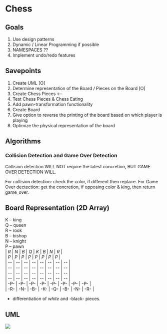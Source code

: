 # Chess

## Goals
1. Use design patterns
2. Dynamic / Linear Programming if possible
3. NAMESPACES ??
4. Implement undo/redo features 

## Savepoints
1. Create UML [O]
2. Determine representation of the Board / Pieces on the Board [O]
3. Create Chess Pieces  <--
4. Test Chess Pieces & Chess Eating
5. Add pawn-transformation functionality
6. Create Board
7. Give option to reverse the printing of the board based on which player is playing
8. Optimize the physical representation of the board

## Algorithms
### Collision Detection and Game Over Detection
Collision detection WILL NOT require the latest concretion, BUT GAME OVER DETECTION WILL.

For collision detection: check the color, if different then replace. 
For Game Over dectection: get the concretion, if opposing color & king, then return game_over.

## Board Representation (2D Array)
K – king <br>
Q – queen <br>
R – rook <br>
B – bishop <br>
N – knight <br>
P – pawn <br>
| *R* | *N* | *B* | *Q* | *K* | *B* | *N* | *R* | <br>
| *P* | *P* | *P* | *P* | *P* | *P* | *P* | *P* | <br>
|  -- |  -- |  -- |  -- |  -- |  -- |  -- |  -- | <br>
|  -- |  -- |  -- |  -- |  -- |  -- |  -- |  -- | <br>
|  -- |  -- |  -- |  -- |  -- |  -- |  -- |  -- | <br>
|  -- |  -- |  -- |  -- |  -- |  -- |  -- |  -- | <br>
| -P- | -P- | -P- | -P- | -P- | -P- | -P- | -P- | <br>
| -R- | -N- | -B- | -K- | -Q- | -B- | -N- | -R- | <br>

* differentiation of *white* and -black- pieces.


## UML
[![](https://mermaid.ink/img/pako:eNrtWu2P2jYY_1e8TJ1oC-r36ITUu9OmqprWXaftQ6kikxiwCHHqOBR2vfvb55eE2LFNSFUhZQpfAD-vtn9-bD-PH4OYJCgIgziFRXGP4ZrCHVhkgH9evAAPKIUMk6zY4LxQrXcbVBTRB4xiBGYzUv2_JZAmNsPNt9kMfIBfMw_pPc7WCx_xLwqzYkXoLtJINfdbSuEx0oxzZ77NTW8Up1ONsvBniVA31y0uNiTvZHsgZNvJ9D7D6w1zdDn6FcaM0GNlMoXxNnKQO-T-2WCG3HK25N-4wJwmJe9ImvK_JIvuEUOxmPOargRrBXJoo9sSpwlSotVUGAR9jkwJwgUc08mxdicQCO7RCmdYYq6B4S3awD0mFKbgDfjIaBmzUvyRIqhoVAjFQCoufqrEJbANcD0qgvj8DA5RCAr8L4qY3np0tsYkJZRTloSkejtU4xVy1_i0NZTXutmJlFbCU3Co9U_Bsf75Upd81kUNCjqguGRoshTjGuqI96gNwZ7gRFeBiygWE5700mJ2W2rZQ67EoSO8VEeZJWTi8HCNWHQQhPYsKNLRT5LDPHGYEkQ1U4JqTRWHP1P9iXZkjwqXVzCOUc4m-9C1jgz-pxrYCn7uiGABEWcWCltN_SHoNK2D8WUvbokO7pScVv5tgtYtPsJ34PAVO_g1w6awZ4LOHSRtvu64KmVGRA4ckeLg-GMQCS6DpDDojZrPkjqCauCgkteBa8Y5adCLKot6SXhTQiMUBw5Fdee8JhaVRS8YK4f6wrHSOuJx4HgUyY1rolHY82JROtMXiVLjiMOhn_tk_uyaSFQWvVisHOqLxkrriMfB4lGkG-ukKTglTcEb8BvcIfDHHlGhK97KDLczEXlKwD56UoY1w8SbGXRz7EXjJBcMobwjO3ps8IjrSxePPFh2MantvotLhOJOl-QCORcKzqSsWyPqZ2yP7KWc_-cRbrLusqzygHKKCpQxVQiysazYtBGfAbnO6mB6o-F1biNdijsR7qDkFGfMtYALBqmTsOarMeLuOCOH8LMaDs1JK8V5BoR2GcoYCBlAIyOqfPr86bPOYmnQe-wiG0H5pNIQej6r9HuG8fKRwuTcSKli0DuGKGyt0_ZgaRVFCy6NAscWZfQUJnuYiRS0c69MSIY8O8qEd4dvdlrPjKpVw0vyypVXYGJygV-cfLO5xfjKtfzuKJJLrl3nsveRugRoRL1YiKMoF-nOg7ZRN9VYg4_K43GoVTFtsmfr94gsq6tfaBRQXSwevV6xbXV4Ck_lVB-LR7NX7IvKnoR6ZdjB4FHrE9rK7GBYVbsda8Nbth2ndKhT6q3gj1M6mCltrhdLtYc69qb2tBuPHYxr6le5yFcKBXybO_NWoxFaShg1Qh0PQ6pcne5E62h1hrYUjQqK3bdZez9V4rSVuOkpvrVu2z0VLK00Zk8FXy7Munt70CoUXSzeC2eupzX9Tp6vXTpaYOnkGCEzBMjww6R8VoXA22XBKA8Y1VHy5qZumM_t861BPfsYrzHwLuMncx6u0MnCqcU0cdoOAfBzys4E02CH6A7iJAgDifFFwDZohxZByH8maAXLlC2CqSLpDxkFR7UqOKGk-0om5a5CuggEiY_SEzcBS0Y-HrM4CFcwLdA0KPOE7wqVolMrSkQy4PfqzaT4evoP3wKkBA?type=png)](https://mermaid.live/edit#pako:eNrtWu2P2jYY_1e8TJ1oC-r36ITUu9OmqprWXaftQ6kikxiwCHHqOBR2vfvb55eE2LFNSFUhZQpfAD-vtn9-bD-PH4OYJCgIgziFRXGP4ZrCHVhkgH9evAAPKIUMk6zY4LxQrXcbVBTRB4xiBGYzUv2_JZAmNsPNt9kMfIBfMw_pPc7WCx_xLwqzYkXoLtJINfdbSuEx0oxzZ77NTW8Up1ONsvBniVA31y0uNiTvZHsgZNvJ9D7D6w1zdDn6FcaM0GNlMoXxNnKQO-T-2WCG3HK25N-4wJwmJe9ImvK_JIvuEUOxmPOargRrBXJoo9sSpwlSotVUGAR9jkwJwgUc08mxdicQCO7RCmdYYq6B4S3awD0mFKbgDfjIaBmzUvyRIqhoVAjFQCoufqrEJbANcD0qgvj8DA5RCAr8L4qY3np0tsYkJZRTloSkejtU4xVy1_i0NZTXutmJlFbCU3Co9U_Bsf75Upd81kUNCjqguGRoshTjGuqI96gNwZ7gRFeBiygWE5700mJ2W2rZQ67EoSO8VEeZJWTi8HCNWHQQhPYsKNLRT5LDPHGYEkQ1U4JqTRWHP1P9iXZkjwqXVzCOUc4m-9C1jgz-pxrYCn7uiGABEWcWCltN_SHoNK2D8WUvbokO7pScVv5tgtYtPsJ34PAVO_g1w6awZ4LOHSRtvu64KmVGRA4ckeLg-GMQCS6DpDDojZrPkjqCauCgkteBa8Y5adCLKot6SXhTQiMUBw5Fdee8JhaVRS8YK4f6wrHSOuJx4HgUyY1rolHY82JROtMXiVLjiMOhn_tk_uyaSFQWvVisHOqLxkrriMfB4lGkG-ukKTglTcEb8BvcIfDHHlGhK97KDLczEXlKwD56UoY1w8SbGXRz7EXjJBcMobwjO3ps8IjrSxePPFh2MantvotLhOJOl-QCORcKzqSsWyPqZ2yP7KWc_-cRbrLusqzygHKKCpQxVQiysazYtBGfAbnO6mB6o-F1biNdijsR7qDkFGfMtYALBqmTsOarMeLuOCOH8LMaDs1JK8V5BoR2GcoYCBlAIyOqfPr86bPOYmnQe-wiG0H5pNIQej6r9HuG8fKRwuTcSKli0DuGKGyt0_ZgaRVFCy6NAscWZfQUJnuYiRS0c69MSIY8O8qEd4dvdlrPjKpVw0vyypVXYGJygV-cfLO5xfjKtfzuKJJLrl3nsveRugRoRL1YiKMoF-nOg7ZRN9VYg4_K43GoVTFtsmfr94gsq6tfaBRQXSwevV6xbXV4Ck_lVB-LR7NX7IvKnoR6ZdjB4FHrE9rK7GBYVbsda8Nbth2ndKhT6q3gj1M6mCltrhdLtYc69qb2tBuPHYxr6le5yFcKBXybO_NWoxFaShg1Qh0PQ6pcne5E62h1hrYUjQqK3bdZez9V4rSVuOkpvrVu2z0VLK00Zk8FXy7Munt70CoUXSzeC2eupzX9Tp6vXTpaYOnkGCEzBMjww6R8VoXA22XBKA8Y1VHy5qZumM_t861BPfsYrzHwLuMncx6u0MnCqcU0cdoOAfBzys4E02CH6A7iJAgDifFFwDZohxZByH8maAXLlC2CqSLpDxkFR7UqOKGk-0om5a5CuggEiY_SEzcBS0Y-HrM4CFcwLdA0KPOE7wqVolMrSkQy4PfqzaT4evoP3wKkBA)
